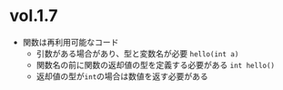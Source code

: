 # vol.1.7

- 関数は再利用可能なコード
  - 引数がある場合があり、型と変数名が必要 `hello(int a)`
  - 関数名の前に関数の返却値の型を定義する必要がある `int hello()`
  - 返却値の型が`int`の場合は数値を返す必要がある